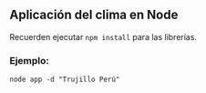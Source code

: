 ## Aplicación del clima en Node

Recuerden ejecutar ```npm install``` para las librerías.


### Ejemplo:
```
node app -d "Trujillo Perú"
```